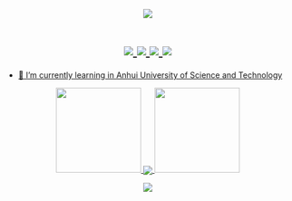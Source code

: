 <p align="center">
  <img src="https://quotes-github-readme.vercel.app/api?type=horizontal&theme=dark" /><br>
</p>

<h1 align="center">
  <a href="https://downsxu.top/">
    <img src="https://readme-typing-svg.herokuapp.com?color=%2336BCF7&lines=System.out.print(%22Hello%EF%BC%8Cworld%22);">
    <img src="https://readme-typing-svg.herokuapp.com?color=%2336BCF7&lines=print(%22Hello%EF%BC%8Cworld%22);">
    <img src="https://readme-typing-svg.herokuapp.com?color=%2336BCF7&lines=cout<<%22Hello%EF%BC%8Cworld%22;">
<!--     <img src="https://readme-typing-svg.herokuapp.com?color=%2336BCF7&lines=printf(%22Hello%EF%BC%8Cworld%22);"> -->
    <img src="https://readme-typing-svg.herokuapp.com?color=%2336BCF7&lines=console.log(%22Hello%EF%BC%8Cworld%22);"
  </a>
</h1>
  
  


- 🌱 I’m currently learning in Anhui University of Science and Technology
  
  <!-- 连续提交代码天数记录 -->
<p align="center">
  <img width="150" src="https://cdn.cbd.int/anzhiyu-assets/image/common/github-info/left-wing.png" />
  <img align="center" src="https://github-readme-streak-stats.herokuapp.com/?user=DownsXu&theme=dark&hide_border=true" />
  <img width="150" src="https://cdn.cbd.int/anzhiyu-assets/image/common/github-info/right-wing.png" />
</p>

<!-- <div align="center">
  <img height="137px" src="https://github-readme-stats.vercel.app/api?username=DownsXu&hide_title=true&hide_border=true&show_icons=trueline_height=21&text_color=000&icon_color=000&bg_color=0,ea6161,ffc64d,fffc4d,52fa5a&theme=graywhite" />
  <img height="137px" src="https://github-readme-stats.vercel.app/api/top-langs/?username=DownsXu&hide_title=true&hide_border=true&layout=compact&langs_count=6&text_color=000&icon_color=fff&bg_color=0,52fa5a,4dfcff,c64dff&theme=graywhite" />
</div> -->

  
  
<div align="center"><img  src="https://github-profile-trophy.vercel.app/?username=DownsXu&theme=gruvbox&row=1&column=7&no-frame=true&no-bg=true" /></div>
<br>
  
